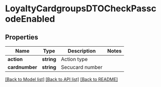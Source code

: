 # LoyaltyCardgroupsDTOCheckPasscodeEnabled

## Properties
Name | Type | Description | Notes
------------ | ------------- | ------------- | -------------
**action** | **string** | Action type | 
**cardnumber** | **string** | Secucard number | 

[[Back to Model list]](../README.md#documentation-for-models) [[Back to API list]](../README.md#documentation-for-api-endpoints) [[Back to README]](../README.md)


